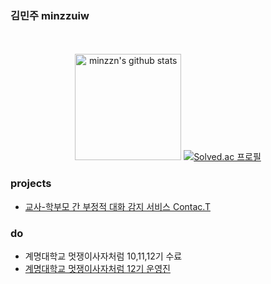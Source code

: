 ### 김민주 minzzuiw

<div align="center">
    <br>
    <br>
      <img style="height:170px" src="https://github-readme-stats.vercel.app/api?username=minzzn&show_icons=true&include_all_commits=true&theme=holi" alt="minzzn's github stats" />
    </a>
    <a href="https://solved.ac/joke_bear">
      <img src="http://mazassumnida.wtf/api/generate_badge?boj=joke_bear" alt="Solved.ac 프로필" />
    </a>
</div>

### projects
* [교사-학부모 간 부정적 대화 감지 서비스 Contac.T](https://github.com/deceit-cat)

### do
* 계명대학교 멋쟁이사자처럼 10,11,12기 수료
* [계명대학교 멋쟁이사자처럼 12기 운영진](https://github.com/krsy0411/12th-fe-study)

